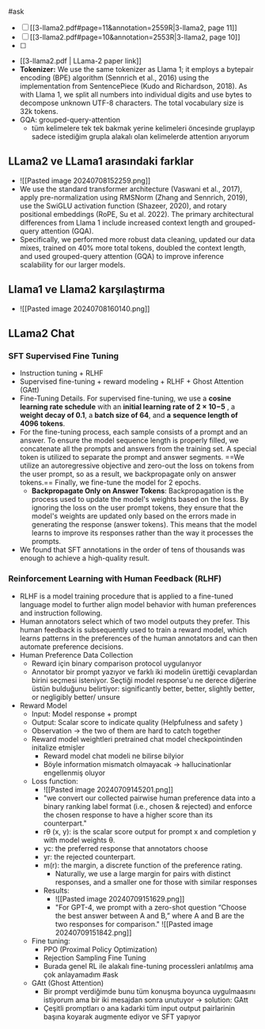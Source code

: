 #ask 
 - [ ] [[3-llama2.pdf#page=11&annotation=2559R|3-llama2, page 11]]
 - [ ] [[3-llama2.pdf#page=10&annotation=2553R|3-llama2, page 10]]
 - [ ] 
 
 - [[3-llama2.pdf | LLama-2 paper link]]
 - **Tokenizer:** We use the same tokenizer as Llama 1; it employs a bytepair encoding (BPE) algorithm (Sennrich et al., 2016) using the implementation from SentencePiece (Kudo and Richardson, 2018). As with Llama 1, we split all numbers into individual digits and use bytes to decompose unknown UTF-8 characters. The total vocabulary size is 32k tokens.
 - GQA: grouped-query-attention
	 - tüm kelimelere tek tek bakmak yerine kelimeleri öncesinde gruplayıp sadece istediğim grupla alakalı olan kelimelerde attention arıyorum
## LLama2 ve LLama1 arasındaki farklar
 - ![[Pasted image 20240708152259.png]] 
 - We use the standard transformer architecture (Vaswani et al., 2017), apply pre-normalization using RMSNorm (Zhang and Sennrich, 2019), use the SwiGLU activation function (Shazeer, 2020), and rotary positional embeddings (RoPE, Su et al. 2022). The primary architectural differences from Llama 1 include increased context length and grouped-query attention (GQA).
 - Specifically, we performed more robust data cleaning, updated our data mixes, trained on 40% more total tokens, doubled the context length, and used grouped-query attention (GQA) to improve inference scalability for our larger models.

## Llama1 ve Llama2 karşılaştırma

 - ![[Pasted image 20240708160140.png]]
## LLama2 Chat
### SFT Supervised Fine Tuning 
 - Instruction tuning + RLHF
 - Supervised fine-tuning + reward modeling + RLHF + Ghost Attention (GAtt)
 - Fine-Tuning Details. For supervised fine-tuning, we use a **cosine learning rate schedule** with an **initial learning rate of 2 × 10−5** , a **weight decay of 0.1**, a **batch size of 64**, and **a** **sequence length of 4096 tokens**. 
 - For the fine-tuning process, each sample consists of a prompt and an answer. To ensure the model sequence length is properly filled, we concatenate all the prompts and answers from the training set. A special token is utilized to separate the prompt and answer segments. ==We utilize an autoregressive objective and zero-out the loss on tokens from the user prompt, so as a result, we backpropagate only on answer tokens.== Finally, we fine-tune the model for 2 epochs.
	 - **Backpropagate Only on Answer Tokens**: Backpropagation is the process used to update the model's weights based on the loss. By ignoring the loss on the user prompt tokens, they ensure that the model's weights are updated only based on the errors made in generating the response (answer tokens). This means that the model learns to improve its responses rather than the way it processes the prompts.
-  We found that SFT annotations in the order of tens of thousands was enough to achieve a high-quality result.
### Reinforcement Learning with Human Feedback (RLHF)
 - RLHF is a model training procedure that is applied to a fine-tuned language model to further align model behavior with human preferences and instruction following. 
 - Human annotators select which of two model outputs they prefer. This human feedback is subsequently used to train a reward model, which learns patterns in the preferences of the human annotators and can then automate preference decisions.
 - Human Preference Data Collection
	 - Reward için binary comparison protocol uygulanıyor
	 - Annotator bir prompt yazıyor ve farklı iki modelin ürettiği cevaplardan birini seçmesi isteniyor. Seçtiği model response'u ne derece diğerine üstün bulduğunu belirtiyor: significantly better, better, slightly better, or negligibly better/ unsure
 - Reward Model
	 - Input: Model response + prompt 
	 - Output: Scalar score to indicate quality (Helpfulness and safety )
	 - Observation -> the two of them are hard to catch together
	 - Reward model weightleri pretrained chat model checkpointinden initalize etmişler
		 - Reward model chat modeli ne bilirse bilyior
		 - Böyle information mismatch olmayacak -> hallucinationlar engellenmiş oluyor
	 - Loss function:
		 - ![[Pasted image 20240709145201.png]]
		 - "we convert our collected pairwise human preference data into a binary ranking label format (i.e., chosen & rejected) and enforce the chosen response to have a higher score than its counterpart."
		 - rθ (x, y): is the scalar score output for prompt x and completion y with model weights θ. 
		 - yc: the preferred response that annotators choose 
		 - yr: the rejected counterpart.
		 -  m(r): the margin, a discrete function of the preference rating.
			 - Naturally, we use a large margin for pairs with distinct responses, and a smaller one for those with similar responses
		 - Results:
			 - ![[Pasted image 20240709151629.png]]
			 - "For GPT-4, we prompt with a zero-shot question “Choose the best answer between A and B,” where A and B are the two responses for comparison." ![[Pasted image 20240709151842.png]]
	 - Fine tuning:
		 - PPO (Proximal Policy Optimization)
		 - Rejection Sampling Fine Tuning
		 - Burada genel RL ile alakalı fine-tuning processleri anlatılmış ama çok anlayamadım #ask 
	 - GAtt (Ghost Attention)
		 - Bir prompt verdiğimde bunu tüm konuşma boyunca uygulmaasını istiyorum ama bir iki mesajdan sonra unutuyor -> solution: GAtt
		 - Çeşitli promptları o ana kadarki tüm input output pairlarinin başına koyarak augmente ediyor ve SFT yapıyor